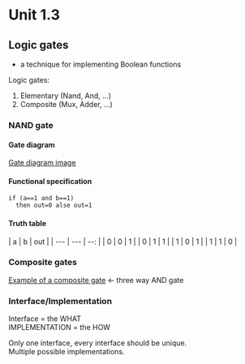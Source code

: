 <h1 id="unit13">Unit 1.3</h1>
<h2 id="logicgates">Logic gates</h2>
<ul>
<li>a technique for implementing Boolean functions</li>
</ul>
<p>Logic gates:</p>
<ol>
<li>Elementary (Nand, And, …)</li>
<li>Composite (Mux, Adder, …)</li>
</ol>
<h3 id="nandgate">NAND gate</h3>
<h4 id="gatediagram">Gate diagram</h4>
<p><a href="./nand_gate_diagram.png">Gate diagram image</a></p>
<h4 id="functionalspecification">Functional specification</h4>
<pre><code>if (a==1 and b==1)
  then out=0 alse out=1
</code></pre>
<h4 id="truthtable">Truth table</h4>
<p>| a   | b   | out |
| --- | --- | --: |
| 0   | 0   |   1 |
| 0   | 1   |   1 |
| 1   | 0   |   1 |
| 1   | 1   |   0 |</p>
<h3 id="compositegates">Composite gates</h3>
<p><a href="./composite_gate.png">Example of a composite gate</a> &lt;- three way AND gate</p>
<h3 id="interfaceimplementation">Interface/Implementation</h3>
<p>Interface = the WHAT<br />
IMPLEMENTATION = the HOW</p>
<p>Only one interface, every interface should be unique.<br />
Multiple possible implementations.</p>